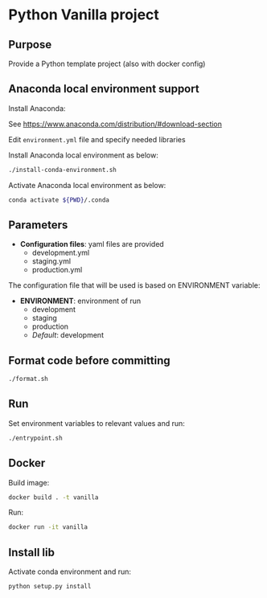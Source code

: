 # Python Vanilla project
## Purpose
Provide a Python template project (also with docker config)

## Anaconda local environment support
Install Anaconda:

See https://www.anaconda.com/distribution/#download-section

Edit `environment.yml` file and specify needed libraries

Install Anaconda local environment as below:
```bash
./install-conda-environment.sh
```
Activate Anaconda local environment as below:
```bash
conda activate ${PWD}/.conda
```

## Parameters
- **Configuration files**: yaml files are provided
    - development.yml
    - staging.yml
    - production.yml

The configuration file that will be used is based on ENVIRONMENT variable:
- **ENVIRONMENT**: environment of run
    - development
    - staging
    - production
    - *Default*: development
    
## Format code before committing
```bash
./format.sh
```

## Run
Set environment variables to relevant values and run:
```bash
./entrypoint.sh
```

## Docker
Build image:
```bash
docker build . -t vanilla
```
Run:
```bash
docker run -it vanilla
```

## Install lib
Activate conda environment and run:
```bash
python setup.py install
```